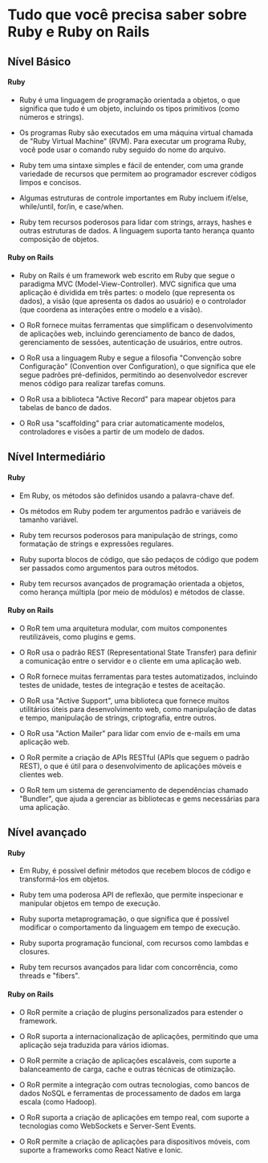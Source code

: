 # Tudo que você precisa saber sobre Ruby e Ruby on Rails

## Nível Básico

#### Ruby

 - Ruby é uma linguagem de programação orientada a objetos, o que significa que tudo é um objeto, incluindo os tipos primitivos (como números e strings).
 
 - Os programas Ruby são executados em uma máquina virtual chamada de "Ruby Virtual Machine" (RVM).
Para executar um programa Ruby, você pode usar o comando ruby seguido do nome do arquivo.

 - Ruby tem uma sintaxe simples e fácil de entender, com uma grande variedade de recursos que permitem ao programador escrever códigos limpos e concisos.
 
 - Algumas estruturas de controle importantes em Ruby incluem if/else, while/until, for/in, e case/when.
 
 - Ruby tem recursos poderosos para lidar com strings, arrays, hashes e outras estruturas de dados.
A linguagem suporta tanto herança quanto composição de objetos.

#### Ruby on Rails

 - Ruby on Rails é um framework web escrito em Ruby que segue o paradigma MVC (Model-View-Controller).
MVC significa que uma aplicação é dividida em três partes: o modelo (que representa os dados), a visão (que apresenta os dados ao usuário) e o controlador (que coordena as interações entre o modelo e a visão).

 - O RoR fornece muitas ferramentas que simplificam o desenvolvimento de aplicações web, incluindo gerenciamento de banco de dados, gerenciamento de sessões, autenticação de usuários, entre outros.
 
 - O RoR usa a linguagem Ruby e segue a filosofia "Convenção sobre Configuração" (Convention over Configuration), o que significa que ele segue padrões pré-definidos, permitindo ao desenvolvedor escrever menos código para realizar tarefas comuns.

 - O RoR usa a biblioteca "Active Record" para mapear objetos para tabelas de banco de dados.

 - O RoR usa "scaffolding" para criar automaticamente modelos, controladores e visões a partir de um modelo de dados.
 
## Nível Intermediário

#### Ruby

 - Em Ruby, os métodos são definidos usando a palavra-chave def.

 - Os métodos em Ruby podem ter argumentos padrão e variáveis ​​de tamanho variável.

 - Ruby tem recursos poderosos para manipulação de strings, como formatação de strings e expressões regulares.

 - Ruby suporta blocos de código, que são pedaços de código que podem ser passados como argumentos para outros métodos.

 - Ruby tem recursos avançados de programação orientada a objetos, como herança múltipla (por meio de módulos) e métodos de classe.
 
#### Ruby on Rails

 - O RoR tem uma arquitetura modular, com muitos componentes reutilizáveis, como plugins e gems.

 - O RoR usa o padrão REST (Representational State Transfer) para definir a comunicação entre o servidor e o cliente em uma aplicação web.
 
 - O RoR fornece muitas ferramentas para testes automatizados, incluindo testes de unidade, testes de integração e testes de aceitação.
 
 - O RoR usa "Active Support", uma biblioteca que fornece muitos utilitários úteis para desenvolvimento web, como manipulação de datas e tempo, manipulação de strings, criptografia, entre outros.

 - O RoR usa "Action Mailer" para lidar com envio de e-mails em uma aplicação web.

 - O RoR permite a criação de APIs RESTful (APIs que seguem o padrão REST), o que é útil para o desenvolvimento de aplicações móveis e clientes web.

 - O RoR tem um sistema de gerenciamento de dependências chamado "Bundler", que ajuda a gerenciar as bibliotecas e gems necessárias para uma aplicação.
 
## Nível avançado
 
 
#### Ruby

 - Em Ruby, é possível definir métodos que recebem blocos de código e transformá-los em objetos.
 
 - Ruby tem uma poderosa API de reflexão, que permite inspecionar e manipular objetos em tempo de execução.

 - Ruby suporta metaprogramação, o que significa que é possível modificar o comportamento da linguagem em tempo de execução.

 - Ruby suporta programação funcional, com recursos como lambdas e closures.

 - Ruby tem recursos avançados para lidar com concorrência, como threads e "fibers".

#### Ruby on Rails

 - O RoR permite a criação de plugins personalizados para estender o framework.

 - O RoR suporta a internacionalização de aplicações, permitindo que uma aplicação seja traduzida para vários idiomas.

 - O RoR permite a criação de aplicações escaláveis, com suporte a balanceamento de carga, cache e outras técnicas de otimização.

 - O RoR permite a integração com outras tecnologias, como bancos de dados NoSQL e ferramentas de processamento de dados em larga escala (como Hadoop).

 - O RoR suporta a criação de aplicações em tempo real, com suporte a tecnologias como WebSockets e Server-Sent Events.

 - O RoR permite a criação de aplicações para dispositivos móveis, com suporte a frameworks como React Native e Ionic.
















